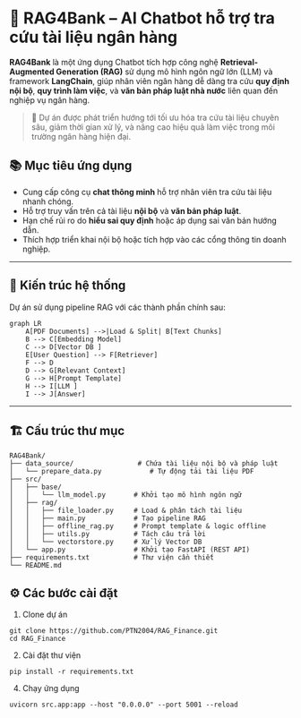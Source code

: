 # 🤖 RAG4Bank – AI Chatbot hỗ trợ tra cứu tài liệu ngân hàng

**RAG4Bank** là một ứng dụng Chatbot tích hợp công nghệ **Retrieval-Augmented Generation (RAG)** sử dụng mô hình ngôn ngữ lớn (LLM) và framework **LangChain**, giúp nhân viên ngân hàng dễ dàng tra cứu **quy định nội bộ**, **quy trình làm việc**, và **văn bản pháp luật nhà nước** liên quan đến nghiệp vụ ngân hàng.

> 🚀 Dự án được phát triển hướng tới tối ưu hóa tra cứu tài liệu chuyên sâu, giảm thời gian xử lý, và nâng cao hiệu quả làm việc trong môi trường ngân hàng hiện đại.



## 📚 Mục tiêu ứng dụng

- Cung cấp công cụ **chat thông minh** hỗ trợ nhân viên tra cứu tài liệu nhanh chóng.
- Hỗ trợ truy vấn trên cả tài liệu **nội bộ** và **văn bản pháp luật**.
- Hạn chế rủi ro do **hiểu sai quy định** hoặc áp dụng sai văn bản hướng dẫn.
- Thích hợp triển khai nội bộ hoặc tích hợp vào các cổng thông tin doanh nghiệp.

---

## 🧠 Kiến trúc hệ thống

Dự án sử dụng pipeline RAG với các thành phần chính sau:

```mermaid
graph LR
    A[PDF Documents] -->|Load & Split| B[Text Chunks]
    B --> C[Embedding Model]
    C --> D[Vector DB ]
    E[User Question] --> F[Retriever]
    F --> D
    D --> G[Relevant Context]
    G --> H[Prompt Template]
    H --> I[LLM ]
    I --> J[Answer]
```
---

## 🏗️ Cấu trúc thư mục
```
RAG4Bank/
├── data_source/                # Chứa tài liệu nội bộ và pháp luật
│   └── prepare_data.py            # Tự động tải tài liệu PDF
├── src/
│   ├── base/
│   │   └── llm_model.py       # Khởi tạo mô hình ngôn ngữ
│   ├── rag/
│   │   ├── file_loader.py     # Load & phân tách tài liệu
│   │   ├── main.py            # Tạo pipeline RAG
│   │   ├── offline_rag.py     # Prompt template & logic offline
│   │   ├── utils.py           # Tách câu trả lời
│   │   └── vectorstore.py     # Xử lý Vector DB
│   └── app.py                 # Khởi tạo FastAPI (REST API)
├── requirements.txt           # Thư viện cần thiết
└── README.md

```

## ⚙️ Các bước cài đặt
1. Clone dự án
```
git clone https://github.com/PTN2004/RAG_Finance.git
cd RAG_Finance
```
2. Cài đặt thư viện
```
pip install -r requirements.txt
```

4. Chạy ứng dụng
```
uvicorn src.app:app --host "0.0.0.0" --port 5001 --reload
```

